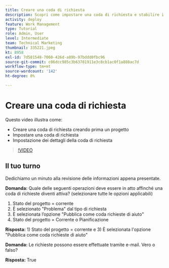 ```yaml
---
title: Creare una coda di richiesta
description: Scopri come impostare una coda di richiesta e stabilire i dettagli della coda in [!DNL  Workfront]. Segui questi passaggi per aiutare la tua organizzazione a gestire l’assunzione di lavoro.
activity: deploy
feature: Work Management
type: Tutorial
role: Admin, User
level: Intermediate
team: Technical Marketing
thumbnail: 335221.jpeg
kt: 8958
exl-id: 7d581548-7060-426d-a89b-97bddd0fbc96
source-git-commit: c06dcc985c3b63781911e3c8cb1ac0f1a888ac7d
workflow-type: tm+mt
source-wordcount: '142'
ht-degree: 0%

---
```


# Creare una coda di richiesta

Questo video illustra come:

* Creare una coda di richiesta creando prima un progetto
* Impostare una coda di richiesta
* Impostazione dei dettagli della coda di richiesta

>[!VIDEO](https://video.tv.adobe.com/v/335221/?quality=12)

## Il tuo turno

Dedichiamo un minuto alla revisione delle informazioni appena presentate.

**Domanda:** Quale delle seguenti operazioni deve essere in atto affinché una coda di richieste diventi attiva? (selezionare tutte le opzioni applicabili)

1. Stato del progetto = corrente
1. È selezionato &quot;Problema&quot; dal tipo di richiesta
1. È selezionata l’opzione &quot;Pubblica come coda richieste di aiuto&quot;
1. Stato del progetto = Corrente o Pianificazione

**Risposta:** 1) Stato del progetto = corrente e 3) È selezionata l&#39;opzione &quot;Pubblica come coda richieste di aiuto&quot;

**Domanda:** Le richieste possono essere effettuate tramite e-mail. Vero o falso?

**Risposta:** True

